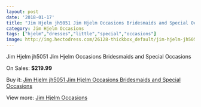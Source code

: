 ```yaml
---
layout: post
date: '2018-01-17'
title: "Jim Hjelm jh5051 Jim Hjelm Occasions Bridesmaids and Special Occasions"
category: Jim Hjelm Occasions
tags: ["hjelm","dresses","little","special","occasions"]
image: http://img.hectodress.com/26128-thickbox_default/jim-hjelm-jh5051-jim-hjelm-occasions-bridesmaids-and-special-occasions.jpg
---
```

Jim Hjelm jh5051 Jim Hjelm Occasions Bridesmaids and Special Occasions

On Sales: **$219.99**
<a href="https://www.hectodress.com/jim-hjelm-occasions/12183-jim-hjelm-jh5051-jim-hjelm-occasions-bridesmaids-and-special-occasions.html"><amp-img layout="responsive" width="600" height="600" src="//img.hectodress.com/26128-thickbox_default/jim-hjelm-jh5051-jim-hjelm-occasions-bridesmaids-and-special-occasions.jpg" alt="Jim Hjelm jh5051 Jim Hjelm Occasions Bridesmaids and Special Occasions 0" /></a>
<a href="https://www.hectodress.com/jim-hjelm-occasions/12183-jim-hjelm-jh5051-jim-hjelm-occasions-bridesmaids-and-special-occasions.html"><amp-img layout="responsive" width="600" height="600" src="//img.hectodress.com/26130-thickbox_default/jim-hjelm-jh5051-jim-hjelm-occasions-bridesmaids-and-special-occasions.jpg" alt="Jim Hjelm jh5051 Jim Hjelm Occasions Bridesmaids and Special Occasions 1" /></a>
<a href="https://www.hectodress.com/jim-hjelm-occasions/12183-jim-hjelm-jh5051-jim-hjelm-occasions-bridesmaids-and-special-occasions.html"><amp-img layout="responsive" width="600" height="600" src="//img.hectodress.com/26129-thickbox_default/jim-hjelm-jh5051-jim-hjelm-occasions-bridesmaids-and-special-occasions.jpg" alt="Jim Hjelm jh5051 Jim Hjelm Occasions Bridesmaids and Special Occasions 2" /></a>

Buy it: [Jim Hjelm jh5051 Jim Hjelm Occasions Bridesmaids and Special Occasions](https://www.hectodress.com/jim-hjelm-occasions/12183-jim-hjelm-jh5051-jim-hjelm-occasions-bridesmaids-and-special-occasions.html "Jim Hjelm jh5051 Jim Hjelm Occasions Bridesmaids and Special Occasions")

View more: [Jim Hjelm Occasions](https://www.hectodress.com/190-jim-hjelm-occasions "Jim Hjelm Occasions")